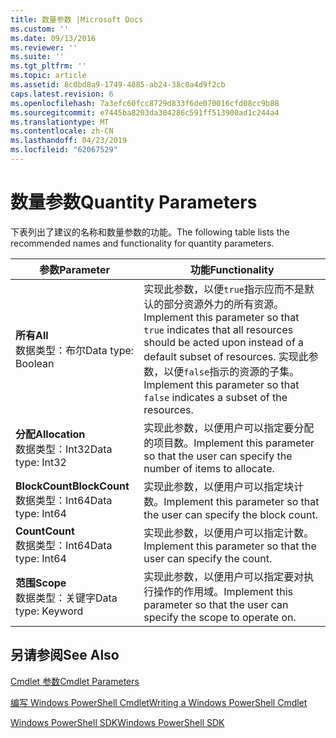 ```yaml
---
title: 数量参数 |Microsoft Docs
ms.custom: ''
ms.date: 09/13/2016
ms.reviewer: ''
ms.suite: ''
ms.tgt_pltfrm: ''
ms.topic: article
ms.assetid: 8c0bd8a9-1749-4885-ab24-38c0a4d9f2cb
caps.latest.revision: 6
ms.openlocfilehash: 7a3efc60fcc8729d833f6de070016cfd08cc9b88
ms.sourcegitcommit: e7445ba8203da304286c591ff513900ad1c244a4
ms.translationtype: MT
ms.contentlocale: zh-CN
ms.lasthandoff: 04/23/2019
ms.locfileid: "62067529"
---
```

# <a name="quantity-parameters"></a><span data-ttu-id="3b758-102">数量参数</span><span class="sxs-lookup"><span data-stu-id="3b758-102">Quantity Parameters</span></span>

<span data-ttu-id="3b758-103">下表列出了建议的名称和数量参数的功能。</span><span class="sxs-lookup"><span data-stu-id="3b758-103">The following table lists the recommended names and functionality for quantity parameters.</span></span>

|<span data-ttu-id="3b758-104">参数</span><span class="sxs-lookup"><span data-stu-id="3b758-104">Parameter</span></span>|<span data-ttu-id="3b758-105">功能</span><span class="sxs-lookup"><span data-stu-id="3b758-105">Functionality</span></span>|
|---|---|
|<span data-ttu-id="3b758-106">**所有**</span><span class="sxs-lookup"><span data-stu-id="3b758-106">**All**</span></span><br><span data-ttu-id="3b758-107">数据类型：布尔</span><span class="sxs-lookup"><span data-stu-id="3b758-107">Data type: Boolean</span></span>|<span data-ttu-id="3b758-108">实现此参数，以便`true`指示应而不是默认的部分资源外力的所有资源。</span><span class="sxs-lookup"><span data-stu-id="3b758-108">Implement this parameter so that `true` indicates that all resources should be acted upon instead of a default subset of resources.</span></span> <span data-ttu-id="3b758-109">实现此参数，以便`false`指示的资源的子集。</span><span class="sxs-lookup"><span data-stu-id="3b758-109">Implement this parameter so that `false` indicates a subset of the resources.</span></span>|
|<span data-ttu-id="3b758-110">**分配**</span><span class="sxs-lookup"><span data-stu-id="3b758-110">**Allocation**</span></span><br><span data-ttu-id="3b758-111">数据类型：Int32</span><span class="sxs-lookup"><span data-stu-id="3b758-111">Data type: Int32</span></span>|<span data-ttu-id="3b758-112">实现此参数，以便用户可以指定要分配的项目数。</span><span class="sxs-lookup"><span data-stu-id="3b758-112">Implement this parameter so that the user can specify the number of items to allocate.</span></span>|
|<span data-ttu-id="3b758-113">**BlockCount**</span><span class="sxs-lookup"><span data-stu-id="3b758-113">**BlockCount**</span></span><br><span data-ttu-id="3b758-114">数据类型：Int64</span><span class="sxs-lookup"><span data-stu-id="3b758-114">Data type: Int64</span></span>|<span data-ttu-id="3b758-115">实现此参数，以便用户可以指定块计数。</span><span class="sxs-lookup"><span data-stu-id="3b758-115">Implement this parameter so that the user can specify the block count.</span></span>|
|<span data-ttu-id="3b758-116">**Count**</span><span class="sxs-lookup"><span data-stu-id="3b758-116">**Count**</span></span><br><span data-ttu-id="3b758-117">数据类型：Int64</span><span class="sxs-lookup"><span data-stu-id="3b758-117">Data type: Int64</span></span>|<span data-ttu-id="3b758-118">实现此参数，以便用户可以指定计数。</span><span class="sxs-lookup"><span data-stu-id="3b758-118">Implement this parameter so that the user can specify the count.</span></span>|
|<span data-ttu-id="3b758-119">**范围**</span><span class="sxs-lookup"><span data-stu-id="3b758-119">**Scope**</span></span><br><span data-ttu-id="3b758-120">数据类型：关键字</span><span class="sxs-lookup"><span data-stu-id="3b758-120">Data type: Keyword</span></span>|<span data-ttu-id="3b758-121">实现此参数，以便用户可以指定要对执行操作的作用域。</span><span class="sxs-lookup"><span data-stu-id="3b758-121">Implement this parameter so that the user can specify the scope to operate on.</span></span>|

## <a name="see-also"></a><span data-ttu-id="3b758-122">另请参阅</span><span class="sxs-lookup"><span data-stu-id="3b758-122">See Also</span></span>

[<span data-ttu-id="3b758-123">Cmdlet 参数</span><span class="sxs-lookup"><span data-stu-id="3b758-123">Cmdlet Parameters</span></span>](./cmdlet-parameters.md)

[<span data-ttu-id="3b758-124">编写 Windows PowerShell Cmdlet</span><span class="sxs-lookup"><span data-stu-id="3b758-124">Writing a Windows PowerShell Cmdlet</span></span>](./writing-a-windows-powershell-cmdlet.md)

[<span data-ttu-id="3b758-125">Windows PowerShell SDK</span><span class="sxs-lookup"><span data-stu-id="3b758-125">Windows PowerShell SDK</span></span>](../windows-powershell-reference.md)
